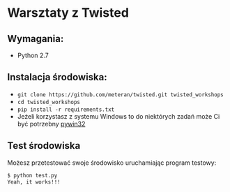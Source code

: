 # Warsztaty z Twisted

## Wymagania:

  * Python 2.7

## Instalacja środowiska:

  * `git clone https://github.com/meteran/twisted.git twisted_workshops`
  * `cd twisted_workshops`
  * `pip install -r requirements.txt`
  * Jeżeli korzystasz z systemu Windows to do niektórych zadań może Ci być potrzebny [pywin32](https://sourceforge.net/projects/pywin32/files/pywin32/Build%20221/)
  
## Test środowiska
Możesz przetestować swoje środowisko uruchamiając program testowy:
```bash
$ python test.py
Yeah, it works!!!
```
